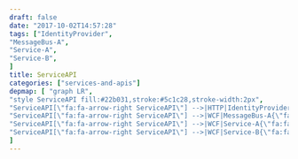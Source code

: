 ```yaml
---
draft: false
date: "2017-10-02T14:57:28"
tags: ["IdentityProvider",
"MessageBus-A",
"Service-A",
"Service-B",
]
title: ServiceAPI
categories: ["services-and-apis"]
depmap: [ "graph LR",
"style ServiceAPI fill:#22b031,stroke:#5c1c28,stroke-width:2px",
"ServiceAPI[\"fa:fa-arrow-right ServiceAPI\"] -->|HTTP|IdentityProvider((\"fa:fa-globe IdentityProvider\"))",
"ServiceAPI[\"fa:fa-arrow-right ServiceAPI\"] -->|WCF|MessageBus-A{\"fa:fa-tasks MessageBus-A\"}",
"ServiceAPI[\"fa:fa-arrow-right ServiceAPI\"] -->|WCF|Service-A{\"fa:fa-tasks Service-A\"}",
"ServiceAPI[\"fa:fa-arrow-right ServiceAPI\"] -->|WCF|Service-B{\"fa:fa-tasks Service-B\"}",
]
---
```

			